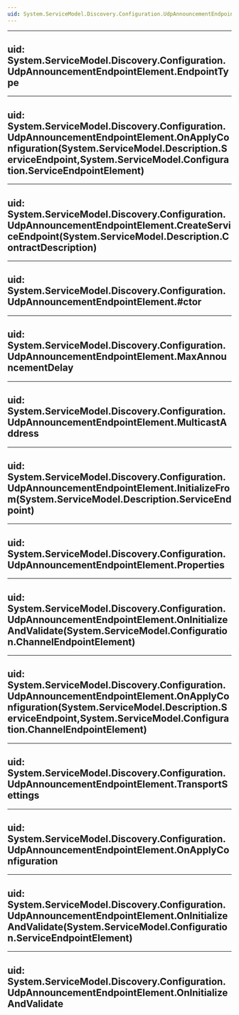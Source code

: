```yaml
---
uid: System.ServiceModel.Discovery.Configuration.UdpAnnouncementEndpointElement
---
```


---
uid: System.ServiceModel.Discovery.Configuration.UdpAnnouncementEndpointElement.EndpointType
---

---
uid: System.ServiceModel.Discovery.Configuration.UdpAnnouncementEndpointElement.OnApplyConfiguration(System.ServiceModel.Description.ServiceEndpoint,System.ServiceModel.Configuration.ServiceEndpointElement)
---

---
uid: System.ServiceModel.Discovery.Configuration.UdpAnnouncementEndpointElement.CreateServiceEndpoint(System.ServiceModel.Description.ContractDescription)
---

---
uid: System.ServiceModel.Discovery.Configuration.UdpAnnouncementEndpointElement.#ctor
---

---
uid: System.ServiceModel.Discovery.Configuration.UdpAnnouncementEndpointElement.MaxAnnouncementDelay
---

---
uid: System.ServiceModel.Discovery.Configuration.UdpAnnouncementEndpointElement.MulticastAddress
---

---
uid: System.ServiceModel.Discovery.Configuration.UdpAnnouncementEndpointElement.InitializeFrom(System.ServiceModel.Description.ServiceEndpoint)
---

---
uid: System.ServiceModel.Discovery.Configuration.UdpAnnouncementEndpointElement.Properties
---

---
uid: System.ServiceModel.Discovery.Configuration.UdpAnnouncementEndpointElement.OnInitializeAndValidate(System.ServiceModel.Configuration.ChannelEndpointElement)
---

---
uid: System.ServiceModel.Discovery.Configuration.UdpAnnouncementEndpointElement.OnApplyConfiguration(System.ServiceModel.Description.ServiceEndpoint,System.ServiceModel.Configuration.ChannelEndpointElement)
---

---
uid: System.ServiceModel.Discovery.Configuration.UdpAnnouncementEndpointElement.TransportSettings
---

---
uid: System.ServiceModel.Discovery.Configuration.UdpAnnouncementEndpointElement.OnApplyConfiguration
---

---
uid: System.ServiceModel.Discovery.Configuration.UdpAnnouncementEndpointElement.OnInitializeAndValidate(System.ServiceModel.Configuration.ServiceEndpointElement)
---

---
uid: System.ServiceModel.Discovery.Configuration.UdpAnnouncementEndpointElement.OnInitializeAndValidate
---
